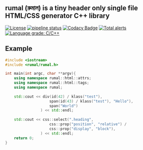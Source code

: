 rumal (রুমাল) is a tiny header only single file HTML/CSS generator C++ library
---
[![License](https://img.shields.io/badge/License-BSD%202--Clause-orange.svg)](https://opensource.org/licenses/BSD-2-Clause)
[![pipeline status](https://gitlab.com/neel.basu/rumal/badges/master/pipeline.svg)](https://gitlab.com/neel.basu/rumal/commits/master) 
[![Codacy Badge](https://api.codacy.com/project/badge/Grade/6a8f875202b14287ab4261a44227b7b1)](https://www.codacy.com/manual/neel.basu.z/rumal?utm_source=github.com&amp;utm_medium=referral&amp;utm_content=neel/rumal&amp;utm_campaign=Badge_Grade)
[![Total alerts](https://img.shields.io/lgtm/alerts/g/neel/rumal.svg?logo=lgtm&logoWidth=18)](https://lgtm.com/projects/g/neel/rumal/alerts/)
[![Language grade: C/C++](https://img.shields.io/lgtm/grade/cpp/g/neel/rumal.svg?logo=lgtm&logoWidth=18)](https://lgtm.com/projects/g/neel/rumal/context:cpp)

## Example

```cpp
#include <iostream>
#include <rumal/rumal.h>

int main(int argc, char **argv){
    using namespace rumal::html::attrs;
    using namespace rumal::html::tags;
    using namespace rumal;
   
    std::cout << div(id(42) / klass("test"),
                    span(id(43) / klass("test"), "Hello"),
                    span("World")
                ) << std::endl;
    
    std::cout << css::select(".heading", 
                    css::prop("position", "relative") / 
                    css::prop("display", "block"), 
                ) << std::endl;
    return 0;
}

```
